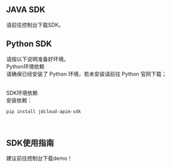 ## JAVA SDK<br>
请前往控制台下载SDK。<br>

## Python SDK<br>
请按以下说明准备好环境。<br>
Python环境依赖<br>
请确保已经安装了 Python 环境，若未安装请前往 Python 官网下载；<br><br>

SDK环境依赖<br>
安装依赖：<br>

 ```bash
pip install jdcloud-apim-sdk
 ```
 <br>

 ## SDK使用指南
 建议前往控制台下载demo！
